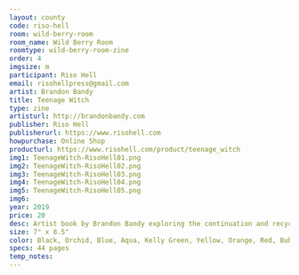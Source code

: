```yaml
---
layout: county 
code: riso-hell
room: wild-berry-room
room_name: Wild Berry Room
roomtype: wild-berry-room-zine
order: 4
imgsize: m
participant: Riso Hell
email: risohellpress@gmail.com
artist: Brandon Bandy
title: Teenage Witch
type: zine
artisturl: http://brandonbandy.com
publisher: Riso Hell
publisherurl: https://www.risohell.com
howpurchase: Online Shop
producturl: https://www.risohell.com/product/teenage_witch
img1: TeenageWitch-RisoHell01.png
img2: TeenageWitch-RisoHell02.png
img3: TeenageWitch-RisoHell03.png
img4: TeenageWitch-RisoHell04.png
img5: TeenageWitch-RisoHell05.png
img6: 
year: 2019
price: 20
desc: Artist book by Brandon Bandy exploring the continuation and recycling of images, Tumblr aesthetics, teen girl culture, digitally manifested fantasy, 90’s nostalgia, and being an Instagram native. Includes essays by Marina May and Brandon Bandy
size: 7" x 8.5"
color: Black, Orchid, Blue, Aqua, Kelly Green, Yellow, Orange, Red, Bubble Gum, Fluo Pink
specs: 44 pages
temp_notes: 
---
```


